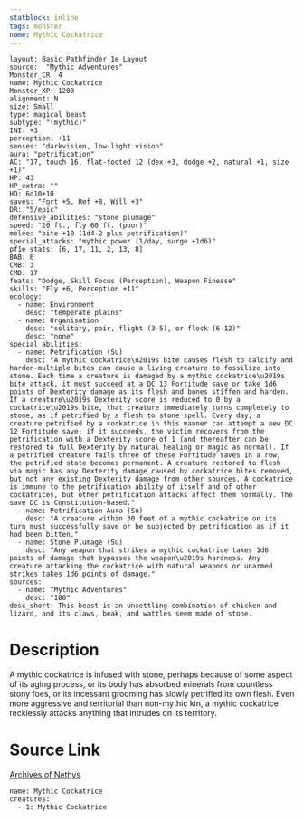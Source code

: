 ```yaml
---
statblock: inline
tags: monster
name: Mythic Cockatrice
---
```

```statblock
layout: Basic Pathfinder 1e Layout
source:  "Mythic Adventures"
Monster_CR: 4
name: Mythic Cockatrice
Monster_XP: 1200
alignment: N
size: Small
type: magical beast
subtype: "(mythic)"
INI: +3
perception: +11
senses: "darkvision, low-light vision"
aura: "petrification"
AC: "17, touch 16, flat-footed 12 (dex +3, dodge +2, natural +1, size +1)"
HP: 43
HP_extra: ""
HD: 6d10+10
saves: "Fort +5, Ref +8, Will +3"
DR: "5/epic"
defensive_abilities: "stone plumage"
speed: "20 ft., fly 60 ft. (poor)"
melee: "bite +10 (1d4-2 plus petrification)"
special_attacks: "mythic power (1/day, surge +1d6)"
pf1e_stats: [6, 17, 11, 2, 13, 8]
BAB: 6
CMB: 3
CMD: 17
feats: "Dodge, Skill Focus (Perception), Weapon Finesse"
skills: "Fly +6, Perception +11"
ecology:
  - name: Environment
    desc: "temperate plains"
  - name: Organisation
    desc: "solitary, pair, flight (3-5), or flock (6-12)"
    desc: "none"
special_abilities:
  - name: Petrification (Su)
    desc: "A mythic cockatrice\u2019s bite causes flesh to calcify and harden-multiple bites can cause a living creature to fossilize into stone. Each time a creature is damaged by a mythic cockatrice\u2019s bite attack, it must succeed at a DC 13 Fortitude save or take 1d6 points of Dexterity damage as its flesh and bones stiffen and harden. If a creature\u2019s Dexterity score is reduced to 0 by a cockatrice\u2019s bite, that creature immediately turns completely to stone, as if petrified by a flesh to stone spell. Every day, a creature petrified by a cockatrice in this manner can attempt a new DC 12 Fortitude save; if it succeeds, the victim recovers from the petrification with a Dexterity score of 1 (and thereafter can be restored to full Dexterity by natural healing or magic as normal). If a petrified creature fails three of these Fortitude saves in a row, the petrified state becomes permanent. A creature restored to flesh via magic has any Dexterity damage caused by cockatrice bites removed, but not any existing Dexterity damage from other sources. A cockatrice is immune to the petrification ability of itself and of other cockatrices, but other petrification attacks affect them normally. The save DC is Constitution-based."
  - name: Petrification Aura (Su)
    desc: "A creature within 30 feet of a mythic cockatrice on its turn must successfully save or be subjected by petrification as if it had been bitten."
  - name: Stone Plumage (Su)
    desc: "Any weapon that strikes a mythic cockatrice takes 1d6 points of damage that bypasses the weapon\u2019s hardness. Any creature attacking the cockatrice with natural weapons or unarmed strikes takes 1d6 points of damage."
sources:
  - name: "Mythic Adventures"
    desc: "180"
desc_short: This beast is an unsettling combination of chicken and lizard, and its claws, beak, and wattles seem made of stone.
```
# Description
A mythic cockatrice is infused with stone, perhaps because of some aspect of its aging process, or its body has absorbed minerals from countless stony foes, or its incessant grooming has slowly petrified its own flesh. Even more aggressive and territorial than non-mythic kin, a mythic cockatrice recklessly attacks anything that intrudes on its territory.
# Source Link
[Archives of Nethys](https://aonprd.com/MythicMonsterDisplay.aspx?ItemName=Cockatrice)
```encounter-table
name: Mythic Cockatrice
creatures:
  - 1: Mythic Cockatrice
```
